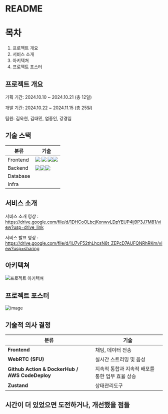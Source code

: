 # README


# 목차
1. 프로젝트 개요
2. 서비스 소개
3. 아키텍쳐
4. 프로젝트 포스터

## 프로젝트 개요
기획 기간: 2024.10.10 ~ 2024.10.21 (총 12일)

개발 기간: 2024.10.22 ~ 2024.11.15 (총 25일)

팀원: 김욱현, 김태민, 염종인, 강경임

## 기술 스택
| 분류 | 기술 |
|---|---|
|Frontend|<img src="https://img.shields.io/badge/javascript-F7DF1E?style=for-the-badge&logo=javascript&logoColor=black"> <img src="https://img.shields.io/badge/react-61DAFB?style=for-the-badge&logo=react&logoColor=black"> <img src="https://img.shields.io/badge/socket.io-010101?style=for-the-badge&logo=socket.io&logoColor=white"><img src="https://img.shields.io/badge/zustand-orange?style=for-the-badge&logo=zustand&logoColor=white">|
|Backend|<img src="https://img.shields.io/badge/socket.io-010101?style=for-the-badge&logo=socket.io&logoColor=white"><img src="https://img.shields.io/badge/node.js-339933?style=for-the-badge&logo=Node.js&logoColor=white"><img src="https://img.shields.io/badge/express.js-000000?style=for-the-badge&logo=javascript&logoColor=yellow">|
|Database||
|Infra||


## 서비스 소개
서비스 소개 영상 : https://drive.google.com/file/d/1DHCoOLbcjKonwvLDpYEUP4ij9P3J7M81/view?usp=drive_link

서비스 발표 영상 : https://drive.google.com/file/d/1U7vF52thLhcsN8t_ZEPcD7AUFQNRhRKm/view?usp=sharing

## 아키텍쳐
![프로젝트 아키텍쳐](https://github.com/user-attachments/assets/37e6325b-fc17-4ae1-973f-d123704ba065)

## 프로젝트 포스터
![image](https://github.com/user-attachments/assets/44ef48aa-4ba3-4de5-ab4d-ddc658f9e3f1)


## 기술적 의사 결정
|분류|기술|
|---|---|
|**Frontend**|채팅, 데이터 전송|Polling / Long Polling / Web Socket|WebSocket 사용 결정|
|**WebRTC (SFU)**|실시간 스트리밍 및 음성|HLS / Mesh / SFU / MCU|WebRTC (SFU) 사용 결정|
|**Github Action & DockerHub / AWS CodeDeploy**|지속적 통합과 지속적 배포를 통한 업무 효율 상승|Jenkins / Github Action / Travis CI|Github Action과 AWS CodeDeploy 사용 결정|
|**Zustand**|상태관리도구|redux,zustand|zustand 사용 결정|

## 시간이 더 있었으면 도전하거나, 개선했을 점들
